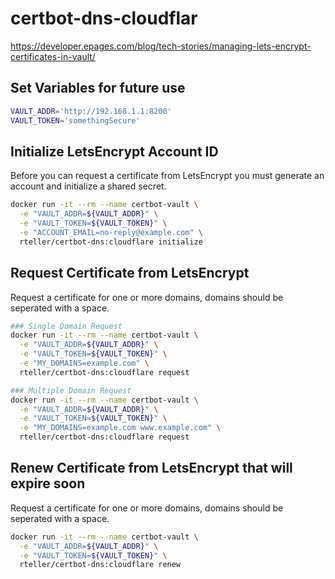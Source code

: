 # certbot-dns-cloudflar
https://developer.epages.com/blog/tech-stories/managing-lets-encrypt-certificates-in-vault/

## Set Variables for future use
```bash
VAULT_ADDR='http://192.168.1.1:8200'
VAULT_TOKEN='somethingSecure'
```

## Initialize LetsEncrypt Account ID
Before you can request a certificate from LetsEncrypt you must generate an account and initialize a shared secret.
```bash
docker run -it --rm --name certbot-vault \
  -e "VAULT_ADDR=${VAULT_ADDR}" \
  -e "VAULT_TOKEN=${VAULT_TOKEN}" \
  -e "ACCOUNT_EMAIL=no-reply@example.com" \
  rteller/certbot-dns:cloudflare initialize
```

## Request Certificate from LetsEncrypt
Request a certificate for one or more domains, domains should be seperated with a space.
```bash
### Single Domain Request
docker run -it --rm --name certbot-vault \
  -e "VAULT_ADDR=${VAULT_ADDR}" \
  -e "VAULT_TOKEN=${VAULT_TOKEN}" \
  -e "MY_DOMAINS=example.com" \
  rteller/certbot-dns:cloudflare request

### Multiple Domain Request
docker run -it --rm --name certbot-vault \
  -e "VAULT_ADDR=${VAULT_ADDR}" \
  -e "VAULT_TOKEN=${VAULT_TOKEN}" \
  -e "MY_DOMAINS=example.com www.example.com" \
  rteller/certbot-dns:cloudflare request
```

## Renew Certificate from LetsEncrypt that will expire soon
Request a certificate for one or more domains, domains should be seperated with a space.
```bash
docker run -it --rm --name certbot-vault \
  -e "VAULT_ADDR=${VAULT_ADDR}" \
  -e "VAULT_TOKEN=${VAULT_TOKEN}" \
  rteller/certbot-dns:cloudflare renew
```